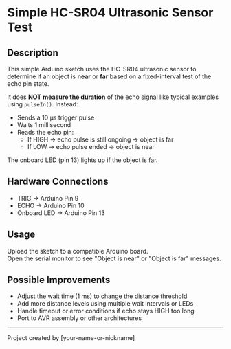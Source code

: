 # Simple HC-SR04 Ultrasonic Sensor Test

## Description

This simple Arduino sketch uses the HC-SR04 ultrasonic sensor to determine if an object is **near** or **far** based on a fixed-interval test of the echo pin state.

It does **NOT measure the duration** of the echo signal like typical examples using `pulseIn()`. Instead:

- Sends a 10 µs trigger pulse
- Waits 1 millisecond
- Reads the echo pin:
  - If HIGH → echo pulse is still ongoing → object is far
  - If LOW → echo pulse ended → object is near

The onboard LED (pin 13) lights up if the object is far.

## Hardware Connections

- TRIG -> Arduino Pin 9
- ECHO -> Arduino Pin 10
- Onboard LED -> Arduino Pin 13

## Usage

Upload the sketch to a compatible Arduino board.  
Open the serial monitor to see "Object is near" or "Object is far" messages.

## Possible Improvements

- Adjust the wait time (1 ms) to change the distance threshold
- Add more distance levels using multiple wait intervals or LEDs
- Handle timeout or error conditions if echo stays HIGH too long
- Port to AVR assembly or other architectures

---

Project created by [your-name-or-nickname]

